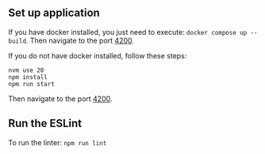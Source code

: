 ## Set up application

If you have docker installed, you just need to execute: `docker compose up --build`. Then navigate to the port [4200](http://localhost:4200/).

If you do not have docker installed, follow these steps:

```
nvm use 20
npm install
npm run start
```

Then navigate to the port [4200](http://localhost:4200/).

## Run the ESLint

To run the linter: `npm run lint`
